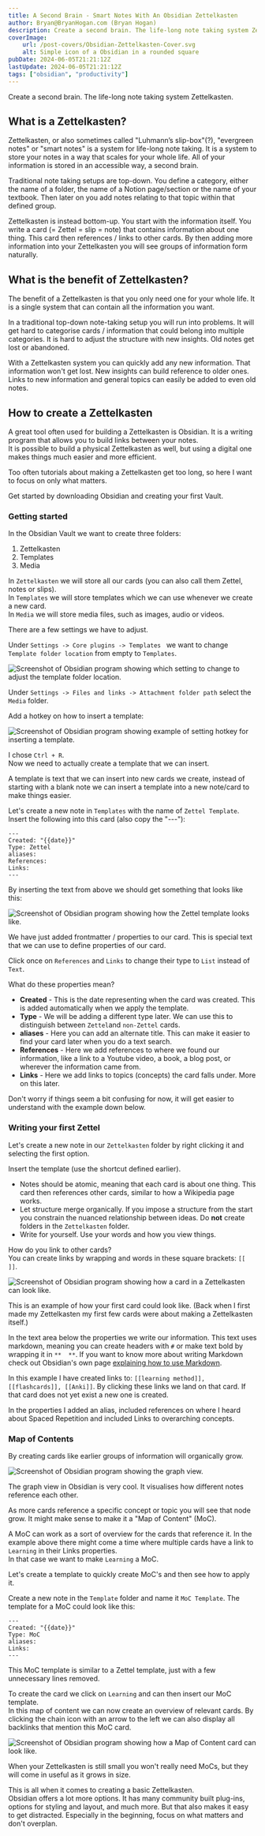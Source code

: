 ```yaml
---
title: A Second Brain - Smart Notes With An Obsidian Zettelkasten
author: Bryan@BryanHogan.com (Bryan Hogan)
description: Create a second brain. The life-long note taking system Zettelkasten.
coverImage:
    url: /post-covers/Obsidian-Zettelkasten-Cover.svg
    alt: Simple icon of a Obsidian in a rounded square
pubDate: 2024-06-05T21:21:12Z
lastUpdate: 2024-06-05T21:21:12Z
tags: ["obsidian", "productivity"]
---
```


Create a second brain. The life-long note taking system Zettelkasten.

## What is a Zettelkasten?
Zettelkasten, or also sometimes called "Luhmann’s slip-box"(?), "evergreen notes" or "smart notes" is a system for life-long note taking. It is a system to store your notes in a way that scales for your whole life. All of your information is stored in an accessible way, a second brain.

Traditional note taking setups are top-down. You define a category, either the name of a folder, the name of a Notion page/section or the name of your textbook. Then later on you add notes relating to that topic within that defined group.

Zettelkasten is instead bottom-up. You start with the information itself. You write a card (= Zettel = slip = note) that contains information about one thing. This card then references / links to other cards. By then adding more information into your Zettelkasten you will see groups of information form naturally.

## What is the benefit of Zettelkasten?
The benefit of a Zettelkasten is that you only need one for your whole life. It is a single system that can contain all the information you want.

In a traditional top-down note-taking setup you will run into problems. It will get hard to categorise cards / information that could belong into multiple categories. It is hard to adjust the structure with new insights. Old notes get lost or abandoned.

With a Zettelkasten system you can quickly add any new information. That information won't get lost. New insights can build reference to older ones. Links to new information and general topics can easily be added to even old notes.

## How to create a Zettelkasten
A great tool often used for building a Zettelkasten is Obsidian. It is a writing program that allows you to build links between your notes.  
It is possible to build a physical Zettelkasten as well, but using a digital one makes things much easier and more efficient.

Too often tutorials about making a Zettelkasten get too long, so here I want to focus on only what matters.

Get started by downloading Obsidian and creating your first Vault.

### Getting started
In the Obsidian Vault we want to create three folders:
1. Zettelkasten
2. Templates
3. Media

In `Zettelkasten` we will store all our cards (you can also call them Zettel, notes or slips).  
In `Templates` we will store templates which we can use whenever we create a new card.  
In `Media` we will store media files, such as images, audio or videos.

There are a few settings we have to adjust.

Under `Settings -> Core plugins -> Templates ` we want to change `Template folder location` from empty to `Templates`.

![Screenshot of Obsidian program showing which setting to change to adjust the template folder location.](../../assets/blog/Obsidian-Zettelkasten-Setup-Template-Settings.png)

Under `Settings -> Files and links -> Attachment folder path` select the `Media` folder.

Add a hotkey on how to insert a template:

![Screenshot of Obsidian program showing example of setting hotkey for inserting a template.](../../assets/blog/Obsidian-Zettelkasten-Setup-Template-Hotkey.png)

I chose `Ctrl + R`.  
Now we need to actually create a template that we can insert.

A template is text that we can insert into new cards we create, instead of starting with a blank note we can insert a template into a new note/card to make things easier.

Let's create a new note in `Templates` with the name of `Zettel Template`.
Insert the following into this card (also copy the "---"):

```
---
Created: "{{date}}"
Type: Zettel
aliases: 
References: 
Links:
---
```

By inserting the text from above we should get something that looks like this:

![Screenshot of Obsidian program showing how the Zettel template looks like.](../../assets/blog/Obsidian-Zettelkasten-Setup-Zettel-Template.png)

We have just added frontmatter / properties to our card. This is special text that we can use to define properties of our card.

Click once on `References` and `Links` to change their type to `List` instead of `Text`.

What do these properties mean?
- **Created** - This is the date representing when the card was created. This is added automatically when we apply the template.
- **Type** - We will be adding a different type later. We can use this to distinguish between `Zettel`and `non-Zettel` cards.
- **aliases** - Here you can add an alternate title. This can make it easier to find your card later when you do a text search.
- **References** - Here we add references to where we found our information, like a link to a Youtube video, a book, a blog post, or wherever the information came from.
- **Links** - Here we add links to topics (concepts) the card falls under. More on this later.

Don't worry if things seem a bit confusing for now, it will get easier to understand with the example down below.

### Writing your first Zettel
Let's create a new note in our `Zettelkasten` folder by right clicking it and selecting the first option.

Insert the template (use the shortcut defined earlier).

- Notes should be atomic, meaning that each card is about one thing. This card then references other cards, similar to how a Wikipedia page works.
- Let structure merge organically. If you impose a structure from the start you constrain the nuanced relationship between ideas. Do **not** create folders in the `Zettelkasten` folder.  
- Write for yourself. Use your words and how you view things.

How do you link to other cards?  
You can create links by wrapping and words in these square brackets: `[[  ]]`.

![Screenshot of Obsidian program showing how a card in a Zettelkasten can look like.](../../assets/blog/Obsidian-Zettelkasten-Setup-Card-Example.png)

This is an example of how your first card could look like. (Back when I first made my Zettelkasten my first few cards were about making a Zettelkasten itself.)

In the text area below the properties we write our information. This text uses markdown, meaning you can create headers with `#` or make text bold by wrapping it in `**  **`. If you want to know more about writing Markdown check out Obsidian's own page [explaining how to use Markdown](https://help.obsidian.md/Editing+and+formatting/Basic+formatting+syntax).

In this example I have created links to: `[[learning method]], [[flashcards]], [[Anki]]`. By clicking these links we land on that card. If that card does not yet exist a new one is created.

In the properties I added an alias, included references on where I heard about Spaced Repetition and included Links to overarching concepts.

### Map of Contents
By creating cards like earlier groups of information will organically grow.

![Screenshot of Obsidian program showing the graph view.](../../assets/blog/Obsidian-Zettelkasten-Setup-Graph-View.png)

The graph view in Obsidian is very cool. It visualises how different notes reference each other.

As more cards reference a specific concept or topic you will see that node grow. It might make sense to make it a "Map of Content" (MoC).

A MoC can work as a sort of overview for the cards that reference it. In the example above there might come a time where multiple cards have a link to `Learning` in their Links properties.  
In that case we want to make `Learning` a MoC.

Let's create a template to quickly create MoC's and then see how to apply it.

Create a new note in the `Template` folder and name it `MoC Template`. The template for a MoC could look like this:

```
---
Created: "{{date}}"
Type: MoC
aliases: 
Links:
---
```

This MoC template is similar to a Zettel template, just with a few unnecessary lines removed.

To create the card we click on `Learning` and can then insert our MoC template.  
In this map of content we can now create an overview of relevant cards. By clicking the chain icon with an arrow to the left we can also display all backlinks that mention this MoC card.

![Screenshot of Obsidian program showing how a Map of Content card can look like.](../../assets/blog/Obsidian-Zettelkasten-Setup-MOC-Example.png)

When your Zettelkasten is still small you won't really need MoCs, but they will come in useful as it grows in size.

This is all when it comes to creating a basic Zettelkasten.  
Obsidian offers a lot more options. It has many community built plug-ins, options for styling and layout, and much more. But that also makes it easy to get distracted. Especially in the beginning, focus on what matters and don't overplan.